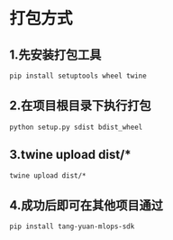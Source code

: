 # 打包方式

## 1.先安装打包工具
```shell
pip install setuptools wheel twine
```

## 2.在项目根目录下执行打包
```shell
python setup.py sdist bdist_wheel
```

## 3.twine upload dist/*
```shell
twine upload dist/*
```

## 4.成功后即可在其他项目通过
```shell
pip install tang-yuan-mlops-sdk
```
